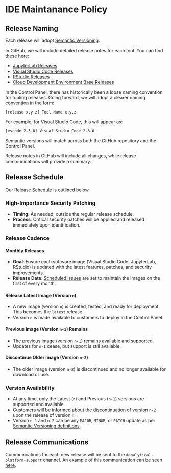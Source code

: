 # IDE Maintanance Policy

## Release Naming

Each release will adopt [Semantic Versioning](https://semver.org).

In GitHub, we will include detailed release notes for each tool. You can find these here:

- [JupyterLab Releases](https://github.com/ministryofjustice/analytical-platform-jupyterlab/releases)
- [Visual Studio Code Releases](https://github.com/ministryofjustice/analytical-platform-visual-studio-code/releases)
- [RStudio Releases](https://github.com/ministryofjustice/analytical-platform-rstudio/releases)
- [Cloud Development Environment Base Releases](https://github.com/ministryofjustice/analytical-platform-jupyterlab/releases)

In the Control Panel, there has historically been a loose naming convention for tooling releases. Going forward, we will adopt a clearer naming convention in the form:

`[release x.y.z] Tool Name x.y.z`

For example, for Visual Studio Code, this will appear as:

`[vscode 2.3.0] Visual Studio Code 2.3.0`

Semantic versions will match across both the GitHub repository and the Control Panel.

Release notes in GitHub will include all changes, while release communications will provide a summary.

## Release Schedule
Our Release Schedule is outlined below.

### High-Importance Security Patching
- **Timing**: As needed, outside the regular release schedule.
- **Process**: Critical security patches will be applied and released immediately upon identification.

### Release Cadence

#### Monthly Releases
- **Goal**: Ensure each software image (Visual Studio Code, JupyterLab, RStudio) is updated with the latest features, patches, and security improvements.
- **Release Date**: [Scheduled issues](https://github.com/ministryofjustice/analytical-platform/blob/087fd6064ef4c1745543e3eee18806408dae0b2a/.github/workflows/schedule-issue-cloud-development-environment-base.yml#L6) are set to maintain the images on the first of every month.

#### Release Latest Image (Version `n`)
- A new image (version `n`) is created, tested, and ready for deployment. This becomes the `latest` release.
- Version `n` is made available to customers to deploy in the Control Panel.

#### Previous Image (Version `n-1`) Remains
- The previous image (version `n-1`) remains available and supported.
- Updates for `n-1` cease, but support is still available.

#### Discontinue Older Image (Version `n-2`)
- The older image (version `n-2`) is discontinued and no longer available for download or use.

### Version Availability
- At any time, only the Latest (`n`) and Previous (`n-1`) versions are supported and available.
- Customers will be informed about the discontinuation of version `n-2` upon the release of version `n`.
- Version `n-1` and `n-2` can be any `MAJOR`, `MINOR`, or `PATCH` update as per [Semantic Versioning definitions](https://semver.org/#summary).

## Release Communications
Communications for each new release will be sent to the `#analytical-platform-support` channel. An example of this communication can be seen [here](https://mojdt.slack.com/archives/C4PF7QAJZ/p1730731994273979).
